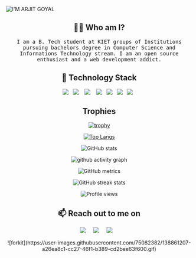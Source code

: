 ![I'M ARJIT GOYAL](https://user-images.githubusercontent.com/75082382/138858009-732ab593-4528-427c-a96f-235b2276d45d.png)

<h3 align="center"></h3>

<h2 align="center"> 👨‍💻 Who am I?</h2>
<p align="center">
  <samp>I am a B. Tech student at KIET groups of Institutions pursuing bachelors degree in Computer Science and Informations Technology stream. I am an open source enthusiast and a web development addict.
</samp><br>
</p>









<h2 align="center"> 🔭 Technology Stack</h2>

<p align="center">
<img src="https://img.shields.io/badge/git%20-%231572B6.svg?&style=for-the-badge&logo=git&logoColor=white" />&nbsp;&nbsp;
<img src="https://img.shields.io/badge/django%20-%2343853D.svg?&style=for-the-badge&logo=django&logoColor=white" />&nbsp;&nbsp;&nbsp;
<img src="https://img.shields.io/badge/html5%20-%2343853D.svg?&style=for-the-badge&logo=html5&logoColor=white" />&nbsp;&nbsp;&nbsp;
<img src="https://img.shields.io/badge/css3%20-%2343853D.svg?&style=for-the-badge&logo=css3&logoColor=white " />&nbsp;&nbsp;
<img src="https://img.shields.io/badge/javascript%20-%2343853D.svg?&style=for-the-badge&logo=javascript&logoColor=white " />&nbsp;&nbsp;
<img src="https://img.shields.io/badge/python%20-%2342853D.svg?&style=for-the-badge&logo=python&logoColor=white" />&nbsp;&nbsp; 
<img src="https://img.shields.io/badge/c++%20-%2343853D.svg?&style=for-the-badge&logo=c++&logoColor=white"/>&nbsp;&nbsp;
 </p>

<h2 align="center">Trophies</h2>
<div align="center">
    
[![trophy](https://github-profile-trophy.vercel.app/?username=ryo-ma&row=1)](https://github.com/ryo-ma/github-profile-trophy)

</div>
<div align="center">
    
[![Top Langs](https://github-readme-stats.vercel.app/api/top-langs/?username=arjit1704)](https://github.com/anuraghazra/github-readme-stats)
    </div> 
    
<div align="center">
    
![GitHub stats](https://github-readme-stats.vercel.app/api?username=arjit1704&show_icons=true)  
<div>
    
 <div align="center">
     
     
![github activity graph](https://activity-graph.herokuapp.com/graph?username=arjit1704&theme=dracula&layout=compact&title_color=FF69B4&hide_border=true&area=true)
</div>
    
<div align="center">
    
![GitHub metrics](https://metrics.lecoq.io/arjit1704)  
</div>
    
<div align="center">
    
![GitHub streak stats](https://github-readme-streak-stats.herokuapp.com/?user=arjit1704)  
</div>
    
<div align="center">
        
![Profile views](https://gpvc.arturio.dev/rjit1704)  
 </div>


<h2 align="center">📫 Reach out to me on</h2>
<p align="center">
  <a target="_blank"href="https://www.linkedin.com/in/arjit-goyal-470a47204/"><img src="https://img.shields.io/badge/linkedin-%230077B5.svg?&style=for-the-badge&logo=linkedin&logoColor=white" /></a>&nbsp;&nbsp;&nbsp;&nbsp;
  <a target="_blank"href="https://twitter.com/ArjitGoyal1?s=08"><img src="https://img.shields.io/badge/twitter-%231DA1F2.svg?&style=for-the-badge&logo=twitter&logoColor=white" /></a>&nbsp;&nbsp;&nbsp;&nbsp;
  <a href="mailto:arjitgoyal1704@gmail.com"><img src="https://img.shields.io/badge/gmail-%23D14836.svg?&style=for-the-badge&logo=gmail&logoColor=white" /></a>&nbsp;&nbsp;&nbsp;&nbsp;
</p>

<p align="center">
     ![forkit](https://user-images.githubusercontent.com/75082382/138861207-a26ea8c1-cc27-46f1-b389-cd2bee63f600.gif)

</p>
<!--
**arjit1704/arjit1704** is a ✨ _special_ ✨ repository because its `README.md` (this file) appears on your GitHub profile.

Here are some ideas to get you started:

- 🔭 I’m currently working on ...
- 🌱 I’m currently learning ...
- 👯 I’m looking to collaborate on ...
- 🤔 I’m looking for help with ...
- 💬 Ask me about ...
- 📫 How to reach me: ...
- 😄 Pronouns: ...
- ⚡ Fun fact: ...
-->
